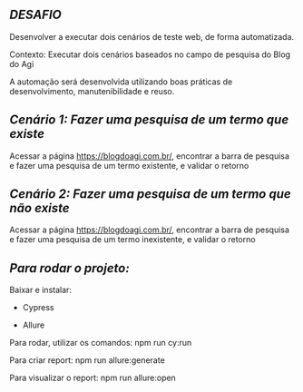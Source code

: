 ## ***DESAFIO***

Desenvolver a executar dois cenários de teste web, de forma automatizada.

Contexto: Executar dois cenários baseados no campo de pesquisa do Blog do Agi

A automação será desenvolvida utilizando boas práticas de desenvolvimento, manutenibilidade e
reuso.

## ***Cenário 1: Fazer uma pesquisa de um termo que existe***

Acessar a página https://blogdoagi.com.br/, encontrar a barra de pesquisa e fazer uma pesquisa de um termo existente, e validar o retorno

## ***Cenário 2: Fazer uma pesquisa de um termo que não existe***

Acessar a página https://blogdoagi.com.br/, encontrar a barra de pesquisa e fazer uma pesquisa de um termo inexistente, e validar o retorno

## ***Para rodar o projeto:***

Baixar e instalar:

- Cypress

- Allure

Para rodar, utilizar os comandos:
npm run cy:run

Para criar report:
npm run allure:generate

Para visualizar o report:
npm run allure:open

